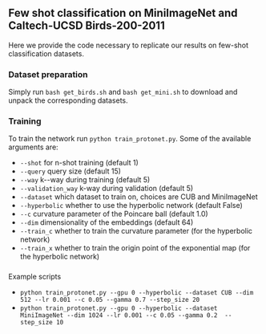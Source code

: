 ## Few shot classification on MiniImageNet and Caltech-UCSD Birds-200-2011

Here we provide the code necessary to replicate our results on few-shot classification datasets.

### Dataset preparation
Simply run 
`bash get_birds.sh` and `bash get_mini.sh` to download and unpack the corresponding datasets.

### Training

To train the network run `python train_protonet.py`. Some of the available arguments are:

- `--shot` for n-shot training (default 1)
- `--query` query size (default 15)
- `--way` k--way during training (default 5)
- `--validation_way` k-way during validation (default 5)
- `--dataset` which dataset to train on, choices are CUB and MiniImageNet
- `--hyperbolic` whether to use the hyperbolic network (default False)
- `--c` curvature parameter of the Poincare ball (default 1.0)
- `--dim` dimensionality of the embeddings (default 64)
- `--train_c` whether to train the curvature parameter (for the hyperbolic network)
- `--train_x` whether to train the origin point of the exponential map (for the hyperbolic network)

###

Example scripts

- `python train_protonet.py --gpu 0 --hyperbolic --dataset CUB --dim 512 --lr 0.001 --c 0.05 --gamma 0.7 --step_size
 20`
- `python train_protonet.py --gpu 0 --hyperbolic --dataset MiniImageNet --dim 1024 --lr 0.001 --c 0.05 --gamma 0.2 
--step_size 10`